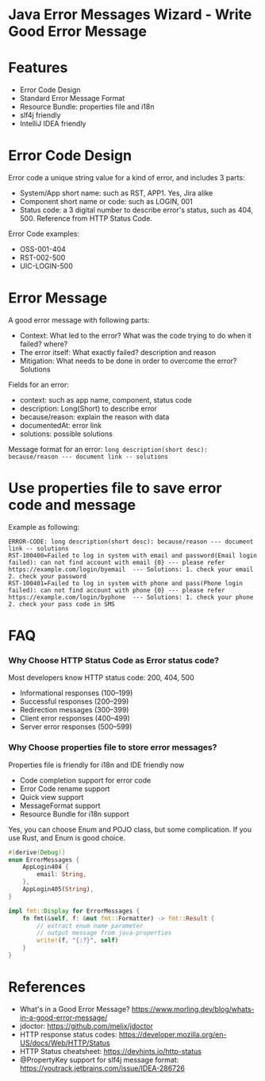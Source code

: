 Java Error Messages Wizard - Write Good Error Message
======================================================

# Features

* Error Code Design
* Standard Error Message Format
* Resource Bundle: properties file and i18n
* slf4j friendly
* IntelliJ IDEA friendly

# Error Code Design

Error code a unique string value for a kind of error, and includes 3 parts:

* System/App short name: such as RST, APP1. Yes, Jira alike
* Component short name or code: such as LOGIN, 001
* Status code: a 3 digital number to describe error's status, such as 404, 500. Reference from HTTP Status Code.

Error Code examples:

* OSS-001-404
* RST-002-500
* UIC-LOGIN-500

# Error Message

A good error message with following parts:

* Context: What led to the error? What was the code trying to do when it failed? where?
* The error itself: What exactly failed? description and reason
* Mitigation: What needs to be done in order to overcome the error? Solutions

Fields for an error:

* context: such as app name, component, status code
* description: Long(Short) to describe error
* because/reason:  explain the reason with data
* documentedAt: error link
* solutions: possible solutions

Message format for an error: `long description(short desc): because/reason --- document link -- solutions`

# Use properties file to save error code and message

Example as following:

```properties   
ERROR-CODE: long description(short desc): because/reason --- document link -- solutions
RST-100400=Failed to log in system with email and password(Email login failed): can not find account with email {0} --- please refer https://example.com/login/byemail  --- Solutions: 1. check your email  2. check your password
RST-100401=Failed to log in system with phone and pass(Phone login failed): can not find account with phone {0} --- please refer https://example.com/login/byphone  --- Solutions: 1. check your phone  2. check your pass code in SMS
```

# FAQ

### Why Choose HTTP Status Code as Error status code?

Most developers know HTTP status code: 200, 404, 500

* Informational responses (100–199)
* Successful responses (200–299)
* Redirection messages (300–399)
* Client error responses (400–499)
* Server error responses (500–599)

### Why Choose properties file to store error messages?

Properties file is friendly for i18n and IDE friendly now

* Code completion support for error code
* Error Code rename support
* Quick view support
* MessageFormat support
* Resource Bundle for i18n support

Yes, you can choose Enum and POJO class, but some complication. If you use Rust, and Enum is good choice.

```rust
#[derive(Debug)]
enum ErrorMessages {
    AppLogin404 {
        email: String,
    },
    AppLogin405(String),
}

impl fmt::Display for ErrorMessages {
    fn fmt(&self, f: &mut fmt::Formatter) -> fmt::Result {
        // extract enum name parameter
        // output message from java-properties
        write!(f, "{:?}", self)
    }
}
```

# References

* What's in a Good Error Message?  https://www.morling.dev/blog/whats-in-a-good-error-message/
* jdoctor:  https://github.com/melix/jdoctor
* HTTP response status codes: https://developer.mozilla.org/en-US/docs/Web/HTTP/Status
* HTTP Status cheatsheet: https://devhints.io/http-status
* @PropertyKey support for slf4j message format: https://youtrack.jetbrains.com/issue/IDEA-286726
